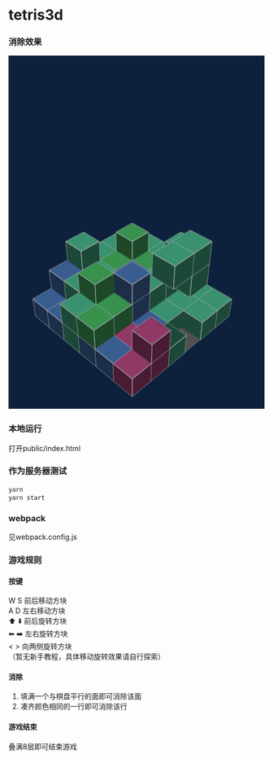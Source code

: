 # tetris3d


### 消除效果

![image text](https://github.com/Liadrinz/tetris3d/blob/master/public/res/demo.gif)

### 本地运行

打开public/index.html

### 作为服务器测试

```shell
yarn
yarn start
```

### webpack

见webpack.config.js

### 游戏规则


#### 按键

W S 前后移动方块 <br>
A D 左右移动方块 <br>
⬆️ ⬇️ 前后旋转方块 <br>
⬅ ️➡️ 左右旋转方块 <br>
< > 向两侧旋转方块 <br>
（暂无新手教程，具体移动旋转效果请自行探索）


#### 消除

1. 填满一个与棋盘平行的面即可消除该面
2. 凑齐颜色相同的一行即可消除该行


#### 游戏结束

叠满8层即可结束游戏
 

